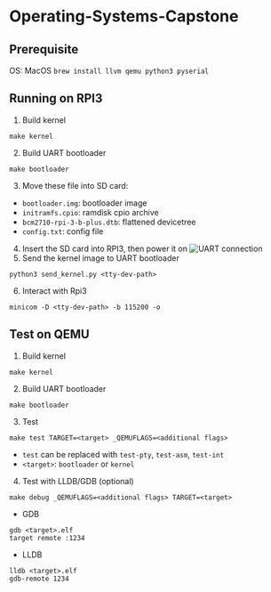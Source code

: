 # Operating-Systems-Capstone
## Prerequisite
OS: MacOS
```brew install llvm qemu python3 pyserial```
## Running on RPI3
1. Build kernel
```
make kernel
```
2. Build UART bootloader
```
make bootloader
```
3. Move these file  into SD card:
- `bootloader.img`: bootloader image
- `initramfs.cpio`: ramdisk cpio archive
- `bcm2710-rpi-3-b-plus.dtb`: flattened devicetree
- `config.txt`: config file
4. Insert the SD card into RPI3, then power it on
![UART connection](UART.png)
5. Send the kernel image to UART bootloader
```
python3 send_kernel.py <tty-dev-path>
```
6. Interact with Rpi3
```
minicom -D <tty-dev-path> -b 115200 -o
``` 
## Test on QEMU
1. Build kernel
```
make kernel
```
2. Build UART bootloader
```
make bootloader
```
3. Test
```
make test TARGET=<target> _QEMUFLAGS=<additional flags>
```
- `test` can be replaced with `test-pty`, `test-asm`, `test-int`
- `<target>`: `bootloader` or `kernel`
4. Test with LLDB/GDB (optional)
```
make debug _QEMUFLAGS=<additional flags> TARGET=<target> 
```
- GDB
```
gdb <target>.elf
target remote :1234
```
- LLDB
```
lldb <target>.elf
gdb-remote 1234
```